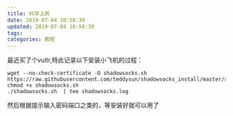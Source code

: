 ```yaml
---
title: 科学上网
date: 2019-07-04 10:58:39
updated: 2019-07-04 10:58:39
tags:
categories: 教程
---
```


最近买了个vultr,特此记录以下安装小飞机的过程：

```
wget --no-check-certificate -O shadowsocks.sh https://raw.githubusercontent.com/teddysun/shadowsocks_install/master/shadowsocks.sh
chmod +x shadowsocks.sh
./shadowsocks.sh  | tee shadowsocks.log
```

然后根据提示输入密码端口之类的，等安装好就可以用了
